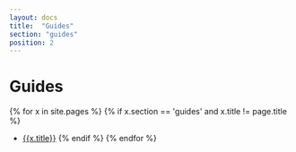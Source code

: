 ```yaml
---
layout: docs
title:  "Guides"
section: "guides"
position: 2
---
```

# Guides

{% for x in site.pages %}
  {% if x.section == 'guides' and x.title != page.title %}
- [{{x.title}}]({{site.baseurl}}{{x.url}})
  {% endif %}
{% endfor %}
